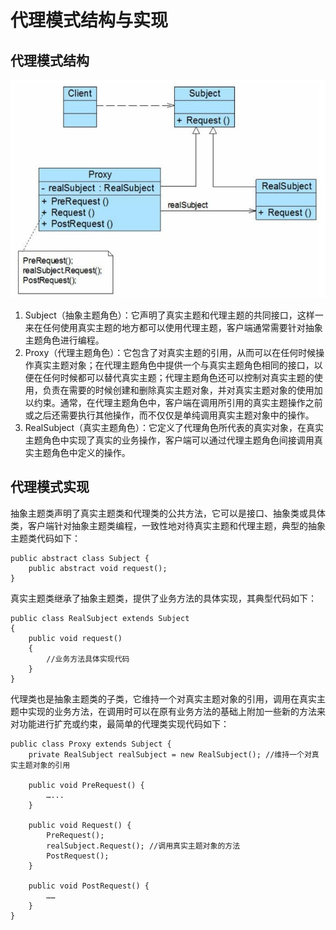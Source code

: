 # 代理模式结构与实现

## 代理模式结构
![代理模式结构图](../../图片/代理模式结构图.jpg) 
1. Subject（抽象主题角色）：它声明了真实主题和代理主题的共同接口，这样一来在任何使用真实主题的地方都可以使用代理主题，客户端通常需要针对抽象主题角色进行编程。
2. Proxy（代理主题角色）：它包含了对真实主题的引用，从而可以在任何时候操作真实主题对象；在代理主题角色中提供一个与真实主题角色相同的接口，以便在任何时候都可以替代真实主题；代理主题角色还可以控制对真实主题的使用，负责在需要的时候创建和删除真实主题对象，并对真实主题对象的使用加以约束。通常，在代理主题角色中，客户端在调用所引用的真实主题操作之前或之后还需要执行其他操作，而不仅仅是单纯调用真实主题对象中的操作。
3. RealSubject（真实主题角色）：它定义了代理角色所代表的真实对象，在真实主题角色中实现了真实的业务操作，客户端可以通过代理主题角色间接调用真实主题角色中定义的操作。

## 代理模式实现
抽象主题类声明了真实主题类和代理类的公共方法，它可以是接口、抽象类或具体类，客户端针对抽象主题类编程，一致性地对待真实主题和代理主题，典型的抽象主题类代码如下：
```
public abstract class Subject {  
    public abstract void request();  
}
```
真实主题类继承了抽象主题类，提供了业务方法的具体实现，其典型代码如下：
```
public class RealSubject extends Subject  
{  
    public void request()  
    {  
        //业务方法具体实现代码  
    }  
}
```
代理类也是抽象主题类的子类，它维持一个对真实主题对象的引用，调用在真实主题中实现的业务方法，在调用时可以在原有业务方法的基础上附加一些新的方法来对功能进行扩充或约束，最简单的代理类实现代码如下：
```
public class Proxy extends Subject {  
    private RealSubject realSubject = new RealSubject(); //维持一个对真实主题对象的引用  

    public void PreRequest() {  
        …...  
    }  

    public void Request() {  
        PreRequest();  
        realSubject.Request(); //调用真实主题对象的方法  
        PostRequest();  
    }  

    public void PostRequest() {  
        ……  
    }  
}
```